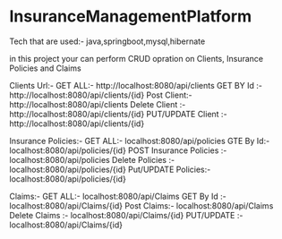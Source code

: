 # InsuranceManagementPlatform



Tech that are used:- java,springboot,mysql,hibernate

in this project your can perform CRUD opration on Clients, Insurance Policies and Claims

  Clients Url:-
                   GET ALL:- http://localhost:8080/api/clients
                   GET BY Id :- http://localhost:8080/api/clients/{id}
                   Post Client:- http://localhost:8080/api/clients
                   Delete Client :- http://localhost:8080/api/clients/{id}
                   PUT/UPDATE Client :- http://localhost:8080/api/clients/{id}
                   
 
 Insurance Policies:- 
                       GET ALL:- localhost:8080/api/policies
                       GTE By Id:- localhost:8080/api/policies/{id}
                       POST Insurance Policies :- localhost:8080/api/policies
                       Delete Policies :- localhost:8080/api/policies/{id}
                       Put/UPDATE Policies:- localhost:8080/api/policies/{id}
                       
   Claims:- 
                GET ALL:-  localhost:8080/api/Claims
                GET By Id :- localhost:8080/api/Claims/{id}
                Post Claims:- localhost:8080/api/Claims
                Delete Claims :- localhost:8080/api/Claims/{id}
                PUT/UPDATE :- localhost:8080/api/Claims/{id}
                
                        
 
                       
